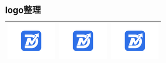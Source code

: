 # logo整理
![LOGO-01](/img/LOGOZUHE/LOGO-01.png) | ![LOGO-01](/img/LOGOZUHE/LOGO-01.png) | ![LOGO-01](/img/LOGOZUHE/LOGO-01.png)
------------ | ------------- | ------------- |
